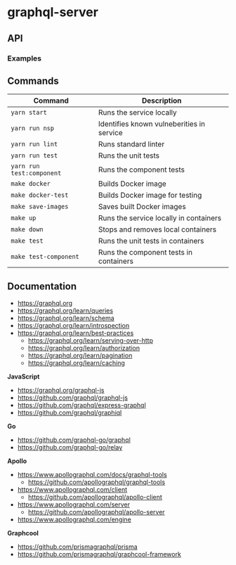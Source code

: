# graphql-server

## API

### Examples

## Commands

| Command                   | Description                                |
|---------------------------|--------------------------------------------|
| `yarn start`              | Runs the service locally                   |
| `yarn run nsp`            | Identifies known vulneberities in service  |
| `yarn run lint`           | Runs standard linter                       |
| `yarn run test`           | Runs the unit tests                        |
| `yarn run test:component` | Runs the component tests                   |
| `make docker`             | Builds Docker image                        |
| `make docker-test`        | Builds Docker image for testing            |
| `make save-images`        | Saves built Docker images                  |
| `make up`                 | Runs the service locally in containers     |
| `make down`               | Stops and removes local containers         |
| `make test`               | Runs the unit tests in containers          |
| `make test-component`     | Runs the component tests in containers     |

## Documentation

  - https://graphql.org
  - https://graphql.org/learn/queries
  - https://graphql.org/learn/schema
  - https://graphql.org/learn/introspection
  - https://graphql.org/learn/best-practices
    - https://graphql.org/learn/serving-over-http
    - https://graphql.org/learn/authorization
    - https://graphql.org/learn/pagination
    - https://graphql.org/learn/caching
  
  **JavaScript**
  - https://graphql.org/graphql-js
  - https://github.com/graphql/graphql-js
  - https://github.com/graphql/express-graphql
  - https://github.com/graphql/graphiql

  **Go**
  - https://github.com/graphql-go/graphql
  - https://github.com/graphql-go/relay

  **Apollo**
  - https://www.apollographql.com/docs/graphql-tools
    - https://github.com/apollographql/graphql-tools
  - https://www.apollographql.com/client
    - https://github.com/apollographql/apollo-client
  - https://www.apollographql.com/server
    - https://github.com/apollographql/apollo-server
  - https://www.apollographql.com/engine

  **Graphcool**
  - https://github.com/prismagraphql/prisma
  - https://github.com/prismagraphql/graphcool-framework
